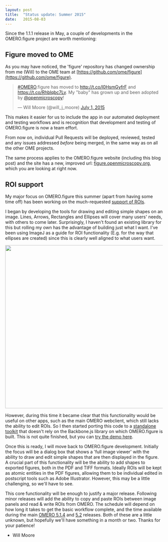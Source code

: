 ```yaml
---
layout: post
title:  "Status update: Summer 2015"
date:   2015-08-03
---
```


Since the 1.1.1 release in May, a couple of developments in the OMERO.figure
project are worth mentioning:

<h2>Figure moved to OME</h2>

As you may have noticed, the 'figure' repository has changed ownership from
me (Will) to the OME team at [https://github.com/ome/figure](https://github.com/ome/figure).

<blockquote class="twitter-tweet" lang="en"><p lang="en" dir="ltr"><a href="https://twitter.com/hashtag/OMERO?src=hash">#OMERO</a>.figure has moved to <a href="http://t.co/l0HsmGyfrF">http://t.co/l0HsmGyfrF</a> and <a href="https://t.co/Rhblqbc7Lv">https://t.co/Rhblqbc7Lv</a>. My &quot;baby&quot; has grown up and been adopted by <a href="https://twitter.com/openmicroscopy">@openmicroscopy</a>!</p>&mdash; Will Moore (@will_j_moore) <a href="https://twitter.com/will_j_moore/status/616373142525726721">July 1, 2015</a></blockquote>
<script async src="//platform.twitter.com/widgets.js" charset="utf-8"></script>

This makes it easier for us to include the app in our automated deployment and
testing workflows and is recognition that development and testing of OMERO.figure is now
a team effort.

From now on, individual Pull Requests will be deployed, reviewed, tested and any issues
addressed *before* being merged, in the same way as on all the other OME projects.

The same process applies to the OMERO.figure website (including this blog post) and the
site has a new, improved url: [figure.openmicroscopy.org](http://figure.openmicroscopy.org),
which you are looking at right now.


<h2>ROI support</h2>

My major focus on OMERO.figure this summer (apart from having some time off) has been
working on the much-requested [support of ROIs](https://github.com/ome/figure/issues/79).

I began by developing the tools for drawing and editing simple shapes on an image.
Lines, Arrows, Rectangles and Ellipses will cover many users' needs, with others to come later.
Surprisingly, I haven't found an existing library for this but rolling my own has the
advantage of building just what I want. I've been using ImageJ as a guide for ROI functionality
(E.g. for the way that ellipses are created) since this is clearly well aligned to
what users want.

<img src="{{ site.baseurl }}/images/simple_shapes.png" style="width:519px; height:520px"/>

However, during this time it became clear that this functionality would be useful on other apps,
such as the main OMERO webclient, which still lacks the ability to edit ROIs.
So I then started porting this code to a [standalone toolkit](https://github.com/will-moore/shape-editor-js)
that doesn't rely on the Backbone.js library on which OMERO.figure is built.
This is not quite finished, but you can [try the demo here](http://will-moore.github.io/shape-editor-js/).

Once this is ready, I will move back to OMERO.figure development.
Initially the focus will be a dialog box that shows a 'full image viewer' with the ability
to draw and edit simple shapes that are then displayed in the figure.
A crucial part of this functionality will be the ability to add shapes to exported figures, both in
the PDF and TIFF formats.
Ideally ROIs will be kept as atomic entities in the PDF figures, allowing them to be
individual edited in postscript tools such as Adobe Illustrator. However, this may
be a little challenging, so we'll have to see.

This core functionality will be enough to justify a major release. Following minor
releases will add the ability to copy and paste ROIs between image panels and read &
write ROIs from OMERO.
The schedule will depend on how long it takes to get the basic workflow complete,
and the time available during the main [OMERO 5.1.4](https://trello.com/b/elylnkWf/omero-5-1-4)
and [5.2](https://trello.com/b/Y5vC8ceF/omero-5-2-0) releases. Both of these are
a little unknown, but hopefully we'll have something in a month or two. Thanks for your patience!

 - Will Moore
